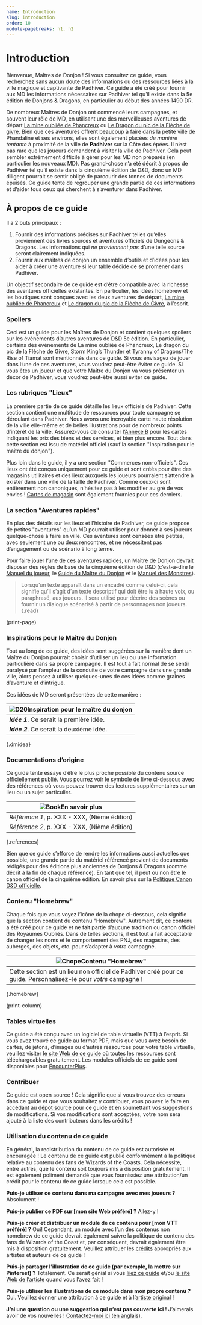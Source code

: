 ```yaml
---
name: Introduction
slug: introduction
order: 10
module-pagebreaks: h1, h2
---
```


# Introduction

Bienvenue, Maîtres de Donjon ! Si vous consultez ce guide, vous recherchez sans aucun doute des informations ou des ressources liées à la ville magique et captivante de Padhiver. Ce guide a été créé pour fournir aux MD les informations nécessaires sur Padhiver tel qu’il existe dans la 5e édition de Donjons & Dragons, en particulier au début des années 1490 DR.

De nombreux Maîtres de Donjon ont commencé leurs campagnes, et souvent leur rôle de MD, en utilisant une des merveilleuses aventures de départ [La mine oubliée de Phancreux](https://www.dndbeyond.com/sources/lmop) ou [Le Dragon du pic de la Flèche de givre](https://www.dndbeyond.com/sources/doip). Bien que ces aventures offrent beaucoup à faire dans la petite ville de Phandaline et ses environs, elles sont également placées *de manière tentante* à proximité de la ville de **Padhiver** sur la Côte des épées. Il n’est pas rare que les joueurs demandent à visiter la ville de Padhiver. Cela peut sembler extrêmement difficile à gérer pour les MD non préparés (en particulier les nouveaux MD). Pas grand-chose n’a été décrit à propos de Padhiver tel qu’il existe dans la cinquième édition de D&D, donc un MD diligent pourrait se sentir obligé de parcourir des tonnes de documents épuisés. Ce guide tente de regrouper une grande partie de ces informations et d’aider tous ceux qui cherchent à s’aventurer dans Padhiver.

## À propos de ce guide

Il a 2 buts principaux :
1. Fournir des informations précises sur Padhiver telles qu’elles proviennent des livres sources et aventures officiels de Dungeons & Dragons. Les informations qui *ne proviennent pas* d’une telle source seront clairement indiquées.
2. Fournir aux maîtres de donjon un ensemble d’outils et d’idées pour les aider à créer une aventure si leur table décide de se promener dans Padhiver.

Un objectif secondaire de ce guide est d’être compatible avec la richesse des aventures officielles existantes. En particulier, les idées homebrew et les boutiques sont conçues avec les deux aventures de départ, [La mine oubliée de Phancreux](https://www.dndbeyond.com/sources/lmop) et [Le dragon du pic de la Flèche de Givre](https://www.dndbeyond.com/sources/doip), à l’esprit.

### Spoilers

Ceci est un guide pour les Maîtres de Donjon et contient quelques spoilers sur les événements d’autres aventures de D&D 5e édition. En particulier, certains des événements de La mine oubliée de Phancreux, Le dragon du pic de la Flèche de Givre, Storm King’s Thunder et Tyranny of Dragons/The Rise of Tiamat sont mentionnés dans ce guide. Si vous envisagez de jouer dans l’une de ces aventures, vous voudrez peut-être éviter ce guide. Si vous êtes un joueur et que votre Maître du Donjon va vous présenter un décor de Padhiver, vous voudrez peut-être aussi éviter ce guide.

### Les rubriques "Lieux"

La première partie de ce guide détaille les lieux officiels de Padhiver. Cette section contient une multitude de ressources pour toute campagne se déroulant dans Padhiver. Nous avons une incroyable carte haute résolution de la ville elle-même et de belles illustrations pour de nombreux points d’intérêt de la ville. Assurez-vous de consulter l’[Annexe B](appendix-b-point-of-interest-cards-page) pour les cartes indiquant les prix des biens et des services, et bien plus encore. Tout dans cette section est issu de matériel officiel (sauf la section "Inspiration pour le maître du donjon").

Plus loin dans le guide, il y a une section "Commerces non-officiels". Ces lieux ont été conçus uniquement pour ce guide et sont créés pour être des magasins utilitaires et des lieux auxquels les joueurs pourraient s’attendre à exister dans une ville de la taille de Padhiver. Comme ceux-ci sont entièrement non canoniques, n’hésitez pas à les modifier au gré de vos envies ! [Cartes de magasin](point-of-interest-cards-page) sont également fournies pour ces derniers.

### La section "Aventures rapides"

En plus des détails sur les lieux et l’histoire de Padhiver, ce guide propose de petites "aventures" qu’un MD pourrait utiliser pour donner à ses joueurs quelque-chose à faire en ville. Ces aventures sont censées être petites, avec seulement une ou deux rencontres, et ne nécessitent pas d’engagement ou de scénario à long terme.

Pour faire jouer l’une de ces aventures rapides, un Maître de Donjon devrait disposer des règles de base de la cinquième édition de D&D (c’est-à-dire le [Manuel du joueur](https://dnd.wizards.com/products/rpg_playershandbook), le [Guide du Maître du Donjon](https://dnd.wizards.com/products/dungeon-masters-guide) et le [Manuel des Monstres](https://dnd.wizards.com/products/monster-manual)).

> Lorsqu’un texte apparaît dans un encadré comme celui-ci, cela signifie qu’il s’agit d’un texte descriptif qui doit être lu à haute voix, ou paraphrasé, aux joueurs. Il sera utilisé pour décrire des scènes ou fournir un dialogue scénarisé à partir de personnages non joueurs.{.read}

(print-page)

### Inspirations pour le Maître du Donjon

Tout au long de ce guide, des idées sont suggérées sur la manière dont un Maître du Donjon pourrait choisir d’utiliser un lieu ou une information particulière dans sa propre campagne. Il est tout à fait normal de se sentir paralysé par l’ampleur de la conduite de votre campagne dans une grande ville, alors pensez à utiliser quelques-unes de ces idées comme graines d’aventure et d’intrigue.

Ces idées de MD seront présentées de cette manière :

|![D20](d20.svg)**Inspiration pour le maître du donjon**|
|---|
|***Idée 1***. Ce serait la première idée.|
|***Idée 2***. Ce serait la deuxième idée.|
{.dmidea}

### Documentations d’origine

Ce guide tente essaye d’être le plus proche possible du contenu source officiellement publié. Vous pourrez voir le symbole de livre ci-dessous avec des références où vous pouvez trouver des lectures supplémentaires sur un lieu ou un sujet particulier.

|![Book](book.svg)**En savoir plus**|
|---|
|*Référence 1*, p. XXX - XXX, (Nième édition) |
|*Référence 2*, p. XXX - XXX, (Nième édition) |
{.references}

Bien que ce guide s’efforce de rendre les informations aussi actuelles que possible, une grande partie du matériel référencé provient de documents rédigés pour des éditions plus anciennes de Donjons & Dragons (comme décrit à la fin de chaque référence). En tant que tel, il peut ou non être le canon officiel de la cinquième édition. En savoir plus sur la [Politique Canon D&D officielle](https://dnd.wizards.com/dndstudioblog/dnd-canon).

### Contenu "Homebrew"

Chaque fois que vous voyez l’icône de la chope ci-dessous, cela signifie que la section contient du contenu "Homebrew". Autrement dit, ce contenu a été créé pour ce guide et ne fait partie d’aucune tradition ou canon officiel des Royaumes Oubliés. Dans de telles sections, il est tout à fait acceptable de changer les noms et le comportement des PNJ, des magasins, des auberges, des objets, etc. pour s’adapter à *votre* campagne.

|![Chope](mug.svg)**Contenu "Homebrew"**|
|---|
|Cette section est un lieu non officiel de Padhiver créé pour ce guide. Personnalisez-le pour *votre* campagne !|
{.homebrew}

(print-column)
### Tables virtuelles

Ce guide a été conçu avec un logiciel de table virtuelle (VTT) à l’esprit. Si vous avez trouvé ce guide au format PDF, mais que vous avez besoin de cartes, de jetons, d’images ou d’autres ressources pour votre table virtuelle, veuillez visiter [le site Web de ce guide](https://inchoatethinks.com/dungeon-masters-guide-to-Padhiver) où toutes les ressources sont téléchargeables gratuitement. Les modules officiels de ce guide sont disponibles pour [EncounterPlus](https://encounter.plus).

### Contribuer

Ce guide est open source ! Cela signifie que si vous trouvez des erreurs dans ce guide et que vous souhaitez y contribuer, vous pouvez le faire en accédant au [dépot source](https://github.com/Badatos/neverwinterguide_FR) pour ce guide et en soumettant vos suggestions de modifications. Si vos modifications sont acceptées, votre nom sera ajouté à la liste des contributeurs dans les crédits !

### Utilisation du contenu de ce guide

En général, la redistribution du contenu de ce guide est autorisée et encouragée ! Le contenu de ce guide est publié conformément à la politique relative au contenu des fans de Wizards of the Coasts. Cela nécessite, entre autres, que le contenu soit toujours mis à disposition gratuitement. Il est également poliment demandé que vous fournissiez une attribution/un crédit pour le contenu de ce guide lorsque cela est possible.

**Puis-je utiliser ce contenu dans ma campagne avec mes joueurs ?**
Absolument !

**Puis-je publier ce PDF sur \[mon site Web préféré\] ?**
Allez-y !

**Puis-je créer et distribuer un module de ce contenu pour \[mon VTT préféré\] ?**
Oui! Cependant, un module avec l’un des contenus non homebrew de ce guide devrait également suivre la politique de contenu des fans de Wizards of the Coast et, par conséquent, devrait également être mis à disposition gratuitement. Veuillez attribuer les [crédits](credits) appropriés aux artistes et auteurs de ce guide !

**Puis-je partager l’illustration de ce guide (par exemple, la mettre sur Pinterest) ?**
Totalement. Ce serait génial si vous [liiez ce guide](https://inchoatethinks.com/dungeon-masters-guide-to-Padhiver)  et/ou  [le site Web de l’artiste](credits) quand vous l’avez fait !

**Puis-je utiliser les illustrations de ce module dans mon propre contenu ?**
Oui. Veuillez donner une attribution à ce guide et à l’[artiste original](credits) !

**J’ai une question ou une suggestion qui n’est pas couverte ici !**
J’aimerais avoir de vos nouvelles ! [Contactez-moi ici (en anglais)](https://inchoatethinks.com/contact).
